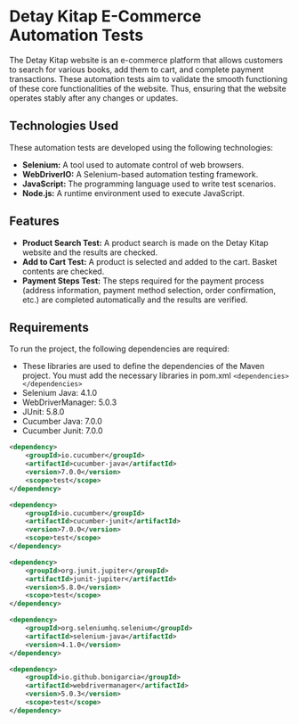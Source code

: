 # Detay Kitap E-Commerce Automation Tests

The Detay Kitap website is an e-commerce platform that allows customers to search for various books, add them to cart, and complete payment transactions. These automation tests aim to validate the smooth functioning of these core functionalities of the website. Thus, ensuring that the website operates stably after any changes or updates.


## Technologies Used

These automation tests are developed using the following technologies:

- **Selenium:** A tool used to automate control of web browsers.
- **WebDriverIO:** A Selenium-based automation testing framework.
- **JavaScript:** The programming language used to write test scenarios.
- **Node.js:** A runtime environment used to execute JavaScript.

## Features

- **Product Search Test:** A product search is made on the Detay Kitap website and the results are checked.
- **Add to Cart Test:** A product is selected and added to the cart. Basket contents are checked.
- **Payment Steps Test:** The steps required for the payment process (address information, payment method selection, order confirmation, etc.) are completed automatically and the results are verified.

## Requirements
To run the project, the following dependencies are required:
- These libraries are used to define the dependencies of the Maven project. You must add the necessary libraries in pom.xml `<dependencies> </dependencies>`
- Selenium Java: 4.1.0
- WebDriverManager: 5.0.3
- JUnit: 5.8.0
- Cucumber Java: 7.0.0
- Cucumber Junit: 7.0.0

```xml
<dependency>
    <groupId>io.cucumber</groupId>
    <artifactId>cucumber-java</artifactId>
    <version>7.0.0</version>
    <scope>test</scope>
</dependency>
```
```xml
<dependency>
    <groupId>io.cucumber</groupId>
    <artifactId>cucumber-junit</artifactId>
    <version>7.0.0</version>
    <scope>test</scope>
</dependency>
```
```xml
<dependency>
    <groupId>org.junit.jupiter</groupId>
    <artifactId>junit-jupiter</artifactId>
    <version>5.8.0</version>
    <scope>test</scope>
</dependency>
```
```xml
<dependency>
    <groupId>org.seleniumhq.selenium</groupId>
    <artifactId>selenium-java</artifactId>
    <version>4.1.0</version>
</dependency>
```
```xml
<dependency>
    <groupId>io.github.bonigarcia</groupId>
    <artifactId>webdrivermanager</artifactId>
    <version>5.0.3</version>
    <scope>test</scope>
</dependency>
```
